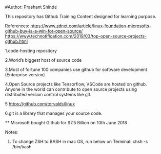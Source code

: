 #Author: Prashant Shinde

This repository has Github Training Content designed for learning purpose.

References:
https://www.zdnet.com/article/linux-foundation-microsofts-github-buy-is-a-win-for-open-source/
https://www.technotification.com/2019/03/top-open-source-projects-github.html

1.code-hosting repository

2.World’s biggest host of source code

3.Most of fortune 100 companies use github for software development (Enterprise version)

4.Open Source projects like Tensorflow, VSCode are hosted on github. Anyone in the world can contribute to open source projects using distributed version control systems like git.

5.https://github.com/torvalds/linux

6.git is a library that manages your source code.

**  Microsoft bought Github for $7.5 Billion on 10th June 2018

Notes:

1. To change ZSH to BASH in mac OS, run below on Terminal:
chsh -s /bin/bash

